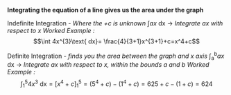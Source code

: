 **Integrating the equation of a line gives us the area under the graph**

Indefinite Integration - *Where the $+c$ is unknown*
$\int ax \text{ dx}$ $\to$ *Integrate ax with respect to x*
*Worked Example :*
$$\int 4x^{3}\text{ dx}= \frac{4}{3+1}x^{3+1}+c=x^4+c$$

Definite Integration - *finds you the area between the graph and x axis*
$\int_\text{a}^\text{b} ax \text{ dx}$ $\to$ *Integrate ax with respect to x, within the bounds a and b*
*Worked Example :*
$$\int_1^5 4x^3 \text{ dx} = [x^4+c]_1^5=(5^4+c)-(1^4+c)=625+c-(1+c)=624$$
